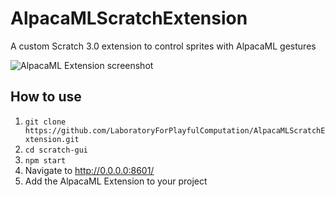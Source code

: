# AlpacaMLScratchExtension
A custom Scratch 3.0 extension to control sprites with AlpacaML gestures

![AlpacaML Extension screenshot](https://i.ibb.co/P10xpZk/Screen-Shot-2019-10-30-at-3-46-08-PM.png)

## How to use
1. `git clone https://github.com/LaboratoryForPlayfulComputation/AlpacaMLScratchExtension.git`
2. `cd scratch-gui`
3. `npm start`
4. Navigate to http://0.0.0.0:8601/
5. Add the AlpacaML Extension to your project
